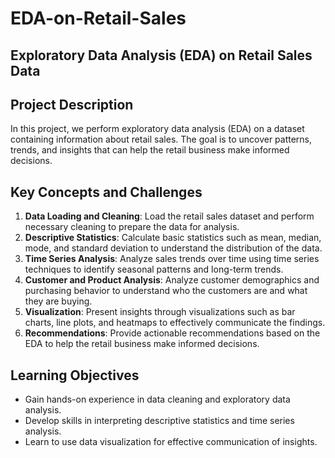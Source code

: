 # EDA-on-Retail-Sales
## Exploratory Data Analysis (EDA) on Retail Sales Data

## Project Description

In this project, we perform exploratory data analysis (EDA) on a dataset containing information about retail sales. The goal is to uncover patterns, trends, and insights that can help the retail business make informed decisions.

## Key Concepts and Challenges

1. **Data Loading and Cleaning**: Load the retail sales dataset and perform necessary cleaning to prepare the data for analysis.
2. **Descriptive Statistics**: Calculate basic statistics such as mean, median, mode, and standard deviation to understand the distribution of the data.
3. **Time Series Analysis**: Analyze sales trends over time using time series techniques to identify seasonal patterns and long-term trends.
4. **Customer and Product Analysis**: Analyze customer demographics and purchasing behavior to understand who the customers are and what they are buying.
5. **Visualization**: Present insights through visualizations such as bar charts, line plots, and heatmaps to effectively communicate the findings.
6. **Recommendations**: Provide actionable recommendations based on the EDA to help the retail business make informed decisions.


## Learning Objectives
- Gain hands-on experience in data cleaning and exploratory data analysis.
- Develop skills in interpreting descriptive statistics and time series analysis.
- Learn to use data visualization for effective communication of insights.



